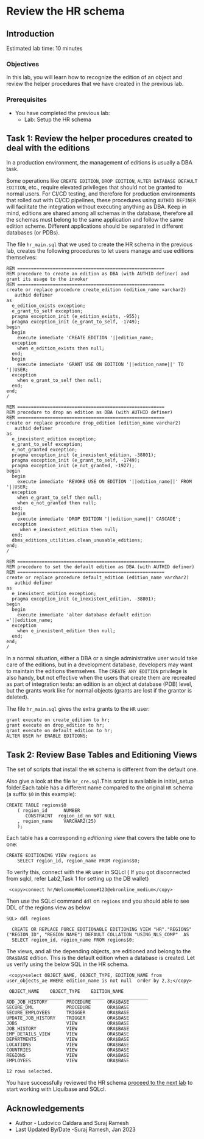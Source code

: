 # Review the HR schema

## Introduction

Estimated lab time: 10 minutes

### Objectives
In this lab, you will learn how to recognize the edition of an object and review the helper procedures that we have created in the previous lab.

### Prerequisites
- You have completed the previous lab:
   - Lab: Setup the HR schema


## Task 1: Review the helper procedures created to deal with the editions

In a production environment, the management of editions is usually a DBA task.

Some operations like `CREATE EDITION`, `DROP EDITION`, `ALTER DATABASE DEFAULT EDITION`, etc., require elevated privileges that should not be granted to normal users.
For CI/CD testing, and therefore for production environments that rolled out with CI/CD pipelines, these procedures using `AUTHID DEFINER` will facilitate the integration without executing anything as DBA.
Keep in mind, editions are shared among all schemas in the database, therefore all the schemas must belong to the same application and follow the same edition scheme. Different applications should be separated in different databases (or PDBs).

The file `hr_main.sql` that we used to create the HR schema in the previous lab, creates the following procedures to let users manage and use editions themselves:

```text
REM ======================================================
REM procedure to create an edition as DBA (with AUTHID definer) and grant its usage to the invoker
REM ======================================================
create or replace procedure create_edition (edition_name varchar2)
   authid definer
as
  e_edition_exists exception;
  e_grant_to_self exception;
  pragma exception_init (e_edition_exists, -955);
  pragma exception_init (e_grant_to_self, -1749);
begin
  begin
    execute immediate 'CREATE EDITION '||edition_name;
  exception
    when e_edition_exists then null;
  end;
  begin
    execute immediate 'GRANT USE ON EDITION '||edition_name||' TO '||USER;
  exception
    when e_grant_to_self then null;
  end;
end;
/

REM ======================================================
REM procedure to drop an edition as DBA (with AUTHID definer)
REM ======================================================
create or replace procedure drop_edition (edition_name varchar2)
   authid definer
as
  e_inexistent_edition exception;
  e_grant_to_self exception;
  e_not_granted exception;
  pragma exception_init (e_inexistent_edition, -38801);
  pragma exception_init (e_grant_to_self, -1749);
  pragma exception_init (e_not_granted, -1927);
begin
  begin
    execute immediate 'REVOKE USE ON EDITION '||edition_name||' FROM '||USER;
  exception
    when e_grant_to_self then null;
    when e_not_granted then null;
  end;
  begin
    execute immediate 'DROP EDITION '||edition_name||' CASCADE';
  exception
     when e_inexistent_edition then null;
  end;
  dbms_editions_utilities.clean_unusable_editions;
end;
/

REM ======================================================
REM procedure to set the default edition as DBA (with AUTHID definer)
REM ======================================================
create or replace procedure default_edition (edition_name varchar2)
   authid definer
as
  e_inexistent_edition exception;
  pragma exception_init (e_inexistent_edition, -38801);
begin
  begin
    execute immediate 'alter database default edition ='||edition_name;
  exception
    when e_inexistent_edition then null;
  end;
end;
/
```

In a normal situation, either a DBA or a single administrative user would take care of the editions, but in a development database, developers may want to maintain the editions themselves. The `CREATE ANY EDITION` privilege is also handy, but not effective when the users that create them are recreated as part of integration tests: an edition is an object at database (PDB) level, but the grants work like for normal objects (grants are lost if the grantor is deleted).

The file `hr_main.sql` gives the extra grants to the `HR` user:

```text
grant execute on create_edition to hr;
grant execute on drop_edition to hr;
grant execute on default_edition to hr;
ALTER USER hr ENABLE EDITIONS;
```


## Task 2: Review Base Tables and Editioning Views

The set of scripts that install the `HR` schema is different from the default one.

Also give a look at the file `hr_cre.sql`.This script is available in initial_setup folder.Each table has a different name compared to the original `HR` schema (a suffix `$0` in this example):

```text
CREATE TABLE regions$0
    ( region_id      NUMBER
       CONSTRAINT  region_id_nn NOT NULL
    , region_name    VARCHAR2(25)
    );
```

Each table has a corresponding *editioning view* that covers the table one to one:

```text
CREATE EDITIONING VIEW regions as
    SELECT region_id, region_name FROM regions$0;
```

To verify this, connect with the `HR` user in SQLcl ( If you got disconnected from sqlcl, refer Lab2,Task 1 for setting up the DB wallet)

```text
 <copy>connect hr/Welcome#Welcome#123@ebronline_medium</copy>
```

Then use the SQLcl command `ddl` on `regions` and you should able to see DDL of the regions view as below

```text
SQL> ddl regions

  CREATE OR REPLACE FORCE EDITIONABLE EDITIONING VIEW "HR"."REGIONS" ("REGION_ID", "REGION_NAME") DEFAULT COLLATION "USING_NLS_COMP"  AS 
  SELECT region_id, region_name FROM regions$0;
```

The views, and all the depending objects, are editioned and belong to the `ORA$BASE` edition. This is the default edition when a database is created. Let us verify using the below SQL in the HR schema.

```text
 <copy>select OBJECT_NAME, OBJECT_TYPE, EDITION_NAME from user_objects_ae WHERE edition_name is not null  order by 2,3;</copy>
 ```

```text
 OBJECT_NAME    OBJECT_TYPE    EDITION_NAME
_____________________ ______________ _______________
ADD_JOB_HISTORY       PROCEDURE      ORA$BASE
SECURE_DML            PROCEDURE      ORA$BASE
SECURE_EMPLOYEES      TRIGGER        ORA$BASE
UPDATE_JOB_HISTORY    TRIGGER        ORA$BASE
JOBS                  VIEW           ORA$BASE
JOB_HISTORY           VIEW           ORA$BASE
EMP_DETAILS_VIEW      VIEW           ORA$BASE
DEPARTMENTS           VIEW           ORA$BASE
LOCATIONS             VIEW           ORA$BASE
COUNTRIES             VIEW           ORA$BASE
REGIONS               VIEW           ORA$BASE
EMPLOYEES             VIEW           ORA$BASE

12 rows selected. 

```

You have successfully reviewed the HR schema [proceed to the next lab](#next) to start working with Liquibase and SQLcl.

## Acknowledgements

- Author - Ludovico Caldara and Suraj Ramesh 
- Last Updated By/Date -Suraj Ramesh, Jan 2023
